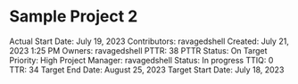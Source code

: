 # Sample Project 2

Actual Start Date: July 19, 2023
Contributors: ravagedshell
Created: July 21, 2023 1:25 PM
Owners: ravagedshell
PTTR: 38
PTTR Status: On Target
Priority: High
Project Manager: ravagedshell
Status: In progress
TTIQ: 0
TTR: 34
Target End Date: August 25, 2023
Target Start Date: July 18, 2023